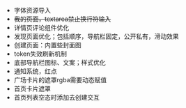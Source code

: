 - 字体资源导入
- ~~我的页面，textarea禁止换行符输入~~
- 详情页评论组件优化
- 发现页面优化；包括顺序，导航栏固定，公开私有，滑动效果
- 创建页面：内置些封面图
- token失效刷新机制
- 底部导航栏图标、文案；样式优化
- 通知系统，红点
- 广场卡片的遮罩rgba需要动态赋值
- 首页卡片遮罩
- 首页列表空态时添加去创建交互
